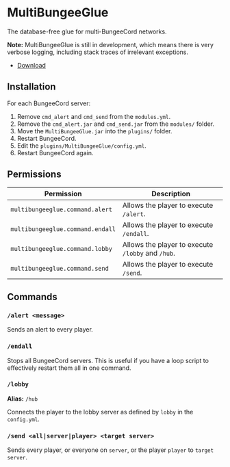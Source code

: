 # MultiBungeeGlue

The database-free glue for multi-BungeeCord networks.

**Note:** MultiBungeeGlue is still in development, which means there is very verbose logging, including stack traces of irrelevant exceptions.

- [Download](https://raw.githubusercontent.com/timmyrs/MultiBungeeGlue/master/MultiBungeeGlue.jar)

## Installation

For each BungeeCord server:

1. Remove `cmd_alert` and `cmd_send` from the `modules.yml`.
2. Remove the `cmd_alert.jar` and `cmd_send.jar` from the `modules/` folder.
3. Move the `MultiBungeeGlue.jar` into the `plugins/` folder.
4. Restart BungeeCord.
5. Edit the `plugins/MultiBungeeGlue/config.yml`.
6. Restart BungeeCord again.

## Permissions

Permission | Description
-----------|-----------
`multibungeeglue.command.alert` | Allows the player to execute `/alert`.
`multibungeeglue.command.endall` | Allows the player to execute `/endall`.
`multibungeeglue.command.lobby` | Allows the player to execute `/lobby` and `/hub`.
`multibungeeglue.command.send` | Allows the player to execute `/send`.

## Commands

### `/alert <message>`

Sends an alert to every player.

### `/endall`

Stops all BungeeCord servers. This is useful if you have a loop script to effectively restart them all in one command.

### `/lobby`

**Alias:** `/hub`

Connects the player to the lobby server as defined by `lobby` in the `config.yml`.

### `/send <all|server|player> <target server>`

Sends every player, or everyone on `server`, or the player `player` to `target server`.
